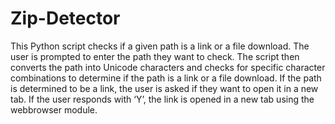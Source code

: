 # Zip-Detector
This Python script checks if a given path is a link or a file download. The user is prompted to enter the path they want to check. The script then converts the path into Unicode characters and checks for specific character combinations to determine if the path is a link or a file download. If the path is determined to be a link, the user is asked if they want to open it in a new tab. If the user responds with ‘Y’, the link is opened in a new tab using the webbrowser module.
